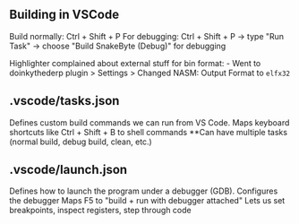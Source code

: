 

## Building in VSCode

Build normally: Ctrl + Shift + P
For debugging: Ctrl + Shift + P -> type "Run Task" -> choose "Build SnakeByte (Debug)" for debugging

Highlighter complained about external stuff for bin format:
    - Went to doinkythederp plugin > Settings > Changed NASM: Output Format to `elfx32`

## .vscode/tasks.json

Defines custom build commands we can run from VS Code.
Maps keyboard shortcuts like Ctrl + Shift + B to shell commands
**Can have multiple tasks (normal build, debug build, clean, etc.)

## .vscode/launch.json

Defines how to launch the program under a debugger (GDB).
Configures the debugger
Maps F5 to "build + run with debugger attached"
Lets us set breakpoints, inspect registers, step through code